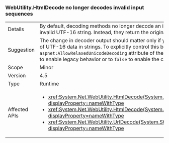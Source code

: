 ### WebUtility.HtmlDecode no longer decodes invalid input sequences

|   |   |
|---|---|
|Details|By default, decoding methods no longer decode an invalid input sequence into an invalid UTF-16 string. Instead, they return the original input.|
|Suggestion|The change in decoder output should matter only if you store binary data instead of UTF-16 data in strings. To explicitly control this behavior, set the <code>aspnet:AllowRelaxedUnicodeDecoding</code> attribute of the [appSettings](~/docs/framework/configure-apps/file-schema/appsettings/index.md) element to <code>true</code> to enable legacy behavior or to <code>false</code> to enable the current behavior.|
|Scope|Minor|
|Version|4.5|
|Type|Runtime|
|Affected APIs|<ul><li><xref:System.Net.WebUtility.HtmlDecode(System.String)?displayProperty=nameWithType></li><li><xref:System.Net.WebUtility.HtmlDecode(System.String,System.IO.TextWriter)?displayProperty=nameWithType></li><li><xref:System.Net.WebUtility.UrlDecode(System.String)?displayProperty=nameWithType></li></ul>|
